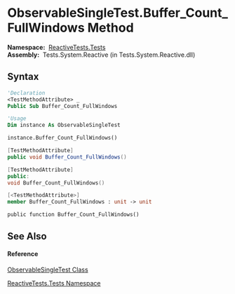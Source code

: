 # ObservableSingleTest.Buffer\_Count\_FullWindows Method

**Namespace:**  [ReactiveTests.Tests](ReactiveTests.Tests\ReactiveTests.Tests.md)  
**Assembly:**  Tests.System.Reactive (in Tests.System.Reactive.dll)

## Syntax

```vb
'Declaration
<TestMethodAttribute> _
Public Sub Buffer_Count_FullWindows
```

```vb
'Usage
Dim instance As ObservableSingleTest

instance.Buffer_Count_FullWindows()
```

```csharp
[TestMethodAttribute]
public void Buffer_Count_FullWindows()
```

```c++
[TestMethodAttribute]
public:
void Buffer_Count_FullWindows()
```

```fsharp
[<TestMethodAttribute>]
member Buffer_Count_FullWindows : unit -> unit 
```

```jscript
public function Buffer_Count_FullWindows()
```

## See Also

#### Reference

[ObservableSingleTest Class](ObservableSingleTest\ObservableSingleTest.md)

[ReactiveTests.Tests Namespace](ReactiveTests.Tests\ReactiveTests.Tests.md)




